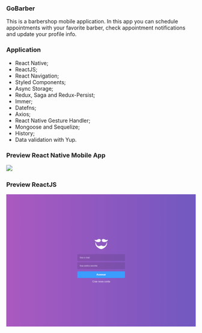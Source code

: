 ### GoBarber
This is a barbershop mobile application. In this app you can schedule appointments with your favorite barber, check appointment notifications and update your profile info.

### Application
- React Native;
- ReactJS;
- React Navigation;
- Styled Components;
- Async Storage;
- Redux, Saga and Redux-Persist;
- Immer;
- Datefns;
- Axios;
- React Native Gesture Handler;
- Mongoose and Sequelize;
- History;
- Data validation with Yup.


### Preview React Native Mobile App

![](gobarber_mobile.gif)


### Preview ReactJS

![](gobarber_web.gif)
